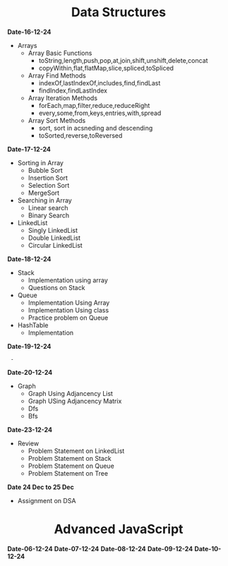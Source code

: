 <!--# BridgeLabz_1261_Sandeep
# Topic Covered

<h1 align="center">Core JavaScript Programming</h1>

**Date-29-12-24**  
- JavaScript basics
- Primitive Data Types
- if-else
- SwitchCase
- For-Loop , While Loop,Do-While Loop
- Sequence in js
- Functions
  
**Date-02-12-24**  
- Use case1  
     -  List of employees with their salaries
     -  filter  employees earning more then the specified amount
     - map the filtered employees to show their name and  updated salary after ten percent increment
     - use reduce to calculate the total salary for theses employee
- Use Case2
     - calculate the frequency of each word in a paragraph of text using reduce
- Use Case3
     - add item in Carts
     - total price of items
     - remove item by name
- Use Case4
     - Take a list of students and their grades.
     - Classify them as pass or fail
     - Return total no of passing student
       
**Date-03-12-24**  
- Loops
- Iterables
- Function Types
- Map and WeakMap
- Set and WeakSet
- Destructuring  
     - Destructuring in Arrays 
     - Destructuring in String 
     - Destructuring in Objects 
     - Nested Destructuring 
- Spread Operator
- Rest Operator
 
**Date-04-12-24**  
- Employee Wage - Practice all JS progamming constructs through this
problem All code developed should be in GIT and to be practiced on daily
basis

**Date-05-12-24**  
- Use-Strict
- Conditional  Branching
- Comparison operator
- Logical operator
- Conversion in - Use case1  
     -  Implicit conversion
     -  Explicit conversion
- NullishCoalescing operator
- Shallow Copy and Deep copy

<h1 align="center">NodeJs Programming</h1>
  
**Date-06-12-24**  
- Node,Npm
- Event Loop
- Iteractions
    -  Prompt
    -  Alert
    -  Confirm  
- Closure
- Conversion

**Date-09-12-24**  
- Event handler
    -  AddEventListener
    -  RemoveEventListener 
- OOPs
    - Encapsulation
    - Inheritance
    - Polymorphism
    - Abstraction
- Objects
- Classes
- Recursion

**Date-10-12-24**  
- Problem on recursion
- Variable scope
- closure
- Rest and spread operator difference
- Problem on recursion
  
**Date-11-12-24**
  
- Polyfills
- Transpilers
- IIFE
- NFE
- Decorators
- Forwarding
- Practice Problem

**Date 12 Dec to 13 Dec ,2024**
  - JavaScript Practice Problem
    -->
<h1 align="center">Data Structures</h1>

**Date-16-12-24**
- Arrays
     - Array Basic Functions
          - toString,length,push,pop,at,join,shift,unshift,delete,concat
          - copyWithin,flat,flatMap,slice,spliced,toSpliced
     - Array Find Methods
          - indexOf,lastIndexOf,includes,find,findLast
          - findIndex,findLastIndex 
     - Array Iteration Methods
          - forEach,map,filter,reduce,reduceRight
          - every,some,from,keys,entries,with,spread
     - Array Sort Methods
          - sort, sort in acsneding and descending
          - toSorted,reverse,toReversed 

**Date-17-12-24**
- Sorting in Array
     - Bubble Sort
     - Insertion Sort
     - Selection Sort
     - MergeSort
- Searching in Array
     - Linear search
     - Binary Search
- LinkedList
     - Singly LinkedList
     - Double LinkedList
     - Circular LinkedList

**Date-18-12-24**
- Stack
     - Implementation using array
     - Questions on Stack
- Queue
     - Implementation Using Array
     - Implementation Using class
     - Practice problem on Queue
- HashTable
     - Implementation

**Date-19-12-24**

     - 
**Date-20-12-24**
- Graph
     - Graph Using Adjancency List
     - Graph USing Adjancency Matrix
     - Dfs
     - Bfs

**Date-23-12-24**  
- Review
     - Problem Statement on LinkedList
     - Problem Statement on Stack
     - Problem Statement on Queue
     - Problem Statement on Tree

**Date 24 Dec to 25 Dec**
- Assignment on DSA

<h1 align="center">Advanced JavaScript</h1>

**Date-06-12-24**
**Date-07-12-24**
**Date-08-12-24**
**Date-09-12-24**
**Date-10-12-24**

  

